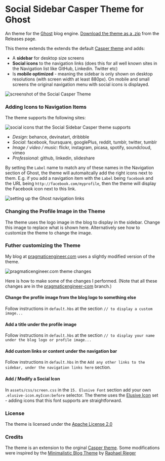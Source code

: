 # Social Sidebar Casper Theme for Ghost

An theme for the [Ghost](https://ghost.org/) blog engine. [Download the theme as a .zip](https://github.com/gergelyorosz/GhostSocialCasper/releases) from the Releases page.

This theme extends the extends the default [Casper theme](https://github.com/TryGhost/Casper) and adds:
- A **sidebar** for desktop size screens
- **Social icons** to the navigation links (does this for all well known sites in the Navigation list like GitHub, Linkedin. Twitter etc)
- Is **mobile optimized** - meaning the sidebar is only shown on desktop resolutions (with screen width at least 880px). On mobile and small screens the original navigation menu with social icons is displayed.

![screenshot of the Social Casper Theme](https://raw.githubusercontent.com/gergelyorosz/GhostSocialCasper/master/github-images/theme-on-multiple-screens.png)

### Adding Icons to Navigation Items

The theme supports the following sites:

![social icons that the Social Sidebar Casper theme supports](https://raw.githubusercontent.com/gergelyorosz/GhostSocialCasper/master/github-images/supported-social-icons.png)

- *Design*: behance, devinatart, dribbble
- *Social*: facebook, foursquare, googlePlus, reddit, tumblr, twitter, tumblr
- *Image / video / music*: flickr, instagram, picasa, spotify, soundcloud, vimeo
- *Professional*: github, linkedin, slideshare

By setting the `Label` name to match any of these names in the Navigation section of Ghost, the theme will automaitcally add the right icons next to them. E.g. if you add a navigation item with the `Label` being `facebook` and the URL being `http://facebook.com/myprofile`, then the theme will display the Facebook icon next to this link.

![setting up the Ghost navigation links](https://raw.githubusercontent.com/gergelyorosz/GhostSocialCasper/master/github-images/ghost-setup.png)




### Changing the Profile Image in the Theme

The theme uses the logo image in the blog to display in the sidebar. Change this image to replace what is shown here. Alternatively see how to customize the theme to change the image.

### Futher customizing the Theme 

My blog at [pragmaticengineer.com](http://pragmaticengineer.com) uses a slightly modified version of the theme.

![pragmaticengineer.com theme changes](https://raw.githubusercontent.com/gergelyorosz/GhostSocialCasper/master/github-images/pragmaticengineer-com.png)

Here is how to make some of the changes I performed. (Note that all these changes are in the [pragmaticengineer-com](https://github.com/gergelyorosz/GhostSocialCasper/tree/pragmaticengineer-com) branch.)

#### Change the profile image from the blog logo to something else

Follow instructions in `default.hbs` at the section `// to display a custom image...`

#### Add a title under the profile image

Follow instructions in `default.hbs` at the section `// to display your name under the blog logo or profile image...`

#### Add custom links or content under the navigation bar

Follow instructions in `default.hbs` in the `Add any other links to the sidebar, under the navigation links here` section.

#### Add / Modify a Social Icon

In `assets/css/screen.css` in the `15. Elusive Font` section add your own `.elusive-icon.myIcon:before` selector. The theme uses the [Elusive Icon](http://elusiveicons.com/icons/) set - adding icons that this font supports are straightforward.

### License

The theme is licensed under the [Apache License 2.0](https://raw.githubusercontent.com/gergelyorosz/GhostSocialCasper/master/LICENSE.txt)

### Credits

The theme is an extension to the orginal [Casper theme](https://github.com/TryGhost/Casper). Some modifications were inspired by the [Minimalistic Blog Theme](http://blog.rriegger.com/free-ghost-cms-template/) by [Raphael Rieger](https://github.com/rriegger)
